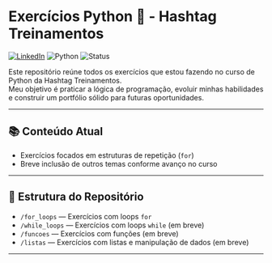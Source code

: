 # Exercícios Python 🐍 - Hashtag Treinamentos

[![LinkedIn](https://img.shields.io/badge/LinkedIn-%230077B5.svg?style=for-the-badge&logo=linkedin&logoColor=white)](https://www.linkedin.com/in/danielmarquespro/)
![Python](https://img.shields.io/badge/Linguagem-Python-blue?logo=python&style=flat)
![Status](https://img.shields.io/badge/Status-Em%20Progresso-yellow)


Este repositório reúne todos os exercícios que estou fazendo no curso de Python da Hashtag Treinamentos.  
Meu objetivo é praticar a lógica de programação, evoluir minhas habilidades e construir um portfólio sólido para futuras oportunidades.

---

## 📚 Conteúdo Atual

- Exercícios focados em estruturas de repetição (`for`)  
- Breve inclusão de outros temas conforme avanço no curso

---

## 📂 Estrutura do Repositório

- `/for_loops` — Exercícios com loops `for`  
- `/while_loops` — Exercícios com loops `while` (em breve)  
- `/funcoes` — Exercícios com funções (em breve)  
- `/listas` — Exercícios com listas e manipulação de dados (em breve)

---


